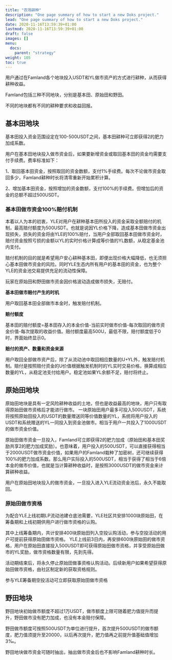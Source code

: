 ```yaml
---
title: "农场耕种"
description: "One page summary of how to start a new Doks project."
lead: "One page summary of how to start a new Doks project."
date: 2020-11-16T13:59:39+01:00
lastmod: 2020-11-16T13:59:39+01:00
draft: false
images: []
menu:
  docs:
    parent: "strategy"
weight: 105
toc: true
---
```

用户通过在Famland各个地块投入USDT和YL做市资产的方式进行耕种，从而获得耕种收益。

Famland包括三种不同地块，分别是基本田、原始田和野田。

不同的地块都有不同的耕种要求和收益回报。

## 基本田地块

基本田投入资金范围设定在100-500USDT之间，基本田耕种可立即获得2的肥力加成系数。

用户在基本田地块投入做市资金后，如果要新增资金或取回基本田的资金均需要支付手续费。费率标准如下：

1、取回基本田资金，按照取回的资金数额，支付1%手续费。每次不论做市资金取回多少，Famland耕种时长将清零重新开始累积计算。

2、增加基本田资金，按照增加的资金数额，支付100%的手续费。但增加后的资金的总额不超过500USDT。



### 基本田做市资金100%赔付机制

本着以人为本的初衷，YLE对用户在耕种基本田所投入的资金采取全额赔付的机制，最高赔付额度为500USDT。也就是说因YL价格下降，造成基本田做市资金出现损失，损失的资金将由YLE的100%赔付，当用户全部取回基本田做市资金时，赔付资金按照亏损的金额以YL的实时价格计算成等价值的YL数额，从稳定基金池内支付。

赔付机制的目的就是希望用户安心耕种基本田，即便出现价格大幅降低，也无须担心基本田做市资金的风险。同时YLE生态内所有用户的基本田的资金，也为整个YLE的资金池交易提供充足的流动性保障。

玩家在原始田和野田做市资金因价格波动造成做市损失，无赔付。

**基本田做市赔付产生的时机**

用户取回基本田全部做市本金时，触发赔付机制。

**赔付额度**

基本田的赔付额度=基本田存入的本金价值-当前实时做市价值-每次取回的做市资金价值-每次提取的收益价值。赔付额度最高500U，最低不限，赔付额度低于0时，界面始终显示0。

**赔付的资产、数量和资金来源**

用户取回全部做市资产后，除了从流动池中取回相应数量的U+YL外，触发赔付机制。赔付是按照赔付资金的U价值根据触发机制时的YL实时交易价格，换算成相应数量的YL，从稳定池支付给用户。稳定池如果YL余额不足，赔付将终止。



## 原始田地块
原始田地块是具有一定风险耕种收益的土地，但也是收益最高的地块，用户只有取得原始田做市资格后才能进行做市。
一块原始田用户最多可投入500USDT，系统将按照原始田投入的USDT的数量赠送同等价值数量的YL，系统将用户投入的USDT和系统赠送的YL一同投入到资金池做市。相当于用户一共投入了1000USDT的做市资金价值。

原始田做市资金一旦投入，Famland可立即获得2的肥力加成（原始田和基本田奖励共享2的肥力加成奖励）。也意味着，用户投入的500USDT，可以直接获得相当于2000USDT做市资金价值，如果用户的Famland栽种了加密树，还可继续获得100%的肥力加成系数。那么用户实际投入的500USDT，相当于获得了相当于6倍本金的做市价值，也就是当计算耕种收益时，是按照3000USDT的做市资金来计算耕种收益。

用户在原始田地块投入的做市资金，一旦投入进入YLE流动资金池后，永久不能取回。

### 原始田做市资格

为配合YLE上线初期LP流动池建仓底池需要，YLE社区共安排1000块原始田，在筹备期和上线初期供用户进行做市资格的认购。

其中上线筹备期内，共计安排400块原始田列入空投认购活动，参与空投活动的用户可提前获得原始田做市资格。
YLE上线前3日内，再安排600块原始田的做市资格，用户在原始田直接投入500USDT即可获得原始田做市资格，并享受原始田做市的YL奖励，做市资格数量有限，先到先得。

活动期结束后，将永久停止原始田做事资格认购活动。后续新用户如果希望获得原始田做市资格，由社区制定新的获取资格规则。

参与YLE筹备期空投活动可立即获取原始田做市资格



## 野田地块
野田地块初始做市额度不超过1万USDT，做市额度上限可随着肥力值提升而提升，野田做市没有肥力加成，也没有本金赔付保障。

野田做市额度可按照500USDT为单位进行提升，首次提升500USDT的做市额度，肥力值须提升至20000，以后再次提升，肥力值再之前提升值基础值增加3‰。

野田地块做市资金可随时抽出，抽出做市资金后也不影响Famland耕种时长。